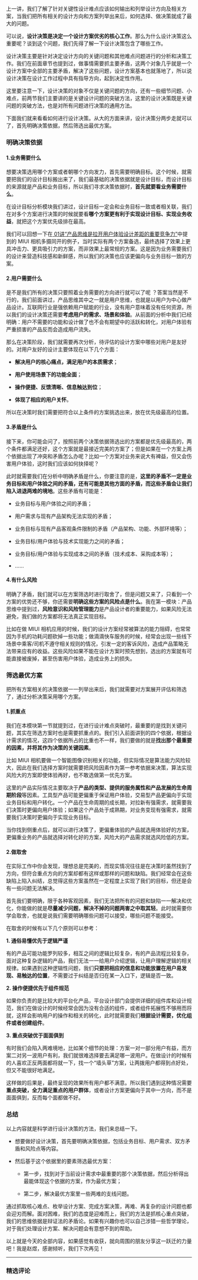 <p data-nodeid="45638">上一讲，我们了解了针对关键性设计难点应该如何输出和列举设计方向及相关方案，当我们把所有相关的设计方向和方案列举出来后，如何选择、做决策就成了最大的问题。</p>
<p data-nodeid="45639">可以说，<strong data-nodeid="45726">设计决策是决定一个设计方案优劣的核心工作</strong>。那么为什么设计决策这么重要呢？谈到这个问题，我们先得了解一下设计决策包含了哪些工作。</p>
<p data-nodeid="45640">设计决策主要是针对决定设计方向的关键问题和其他难点问题进行的分析和决策工作。我们在前面章节也提到过，做事情需要抓主要矛盾，这两个对象几乎就是一个设计方案中全部的主要矛盾，解决了这些问题，设计方案基本也就落地了，所以说设计决策在设计工作过程中具有指导方向，起到决定性作用。</p>
<p data-nodeid="45641">这里要注意一下，设计决策的对象不仅是关键问题的方向，还有一些细节问题、小难点，前两节我们主要讲的是关键设计问题的突破方法，这里的设计决策既是关键问题的突破方法，也是对所有问题进行决策的通用方法。</p>
<p data-nodeid="45642">下面我们就来看看如何进行设计决策。从大的方面来讲，设计决策分两步走就可以了，首先明确决策依据，然后筛选出最优方案。</p>
<h3 data-nodeid="45643">明确决策依据</h3>
<h4 data-nodeid="45644">1.业务需要什么</h4>
<p data-nodeid="45645">想要决策选用哪个方案或者朝哪个方向发力，首先需要明确目标。这个时候，就需要把我们的设计目标搬出来了，我们最基础的决策依据就是设计目标，而设计目标的来源就是产品和业务目标，所以我们寻求决策依据时，<strong data-nodeid="45737">首先就要看业务需要什么</strong>。</p>
<p data-nodeid="45646">在设计目标分析模块我们讲过，设计目标一定会和业务目标一致或者相关联，我们在对多个方案进行决策的时候就要看<strong data-nodeid="45743">哪个方案更有利于实现设计目标、实现业务收益</strong>，就把这个方案优先级排在最高。</p>
<p data-nodeid="45647">我们可以回想一下在<a href="https://kaiwu.lagou.com/course/courseInfo.htm?courseId=569#/detail/pc?id=5843" data-nodeid="45747"> 01讲“产品思维是拉开用户体验设计差距的重要竞争力”</a>中提到的 MIUI 相机多摄同开的例子，当时实际有两个方案备选，最终选择了效果上更具冲击力、更具吸引力的方案，而非效果上最常规的方案。这是因为业务需要我们的设计来营造科技感和新鲜感，所以我们的决策也应该更偏向与业务目标一致的方案。</p>
<h4 data-nodeid="45648">2.用户需要什么</h4>
<p data-nodeid="45649">是不是我们所有的决策只要照着业务需要的方向进行就可以了呢 ？答案当然是不行的，我们前面讲过，产品思维其中之一就是用户思维，也就是以用户为中心做产品设计。互联网行业是强依赖用户赋能的行业，没有用户意味着没有任何资源，所以我们的设计决策还需要<strong data-nodeid="45755">考虑用户的需求、场景和体验</strong>。从前面的分析中我们已经明确：用户不需要的功能和设计做了也不会有期望中的活跃和转化，对用户体验有严重损害的产品反而会造成用户流失。</p>
<p data-nodeid="45650">那么在决策阶段，我们就需要再次分析，待评估的设计方案中哪些对用户是友好的。对用户友好的设计主要体现在以下几个方面：</p>
<ul data-nodeid="45651">
<li data-nodeid="45652">
<p data-nodeid="45653"><strong data-nodeid="45761">解决用户的核心痛点，满足用户的本质需求</strong>；</p>
</li>
<li data-nodeid="45654">
<p data-nodeid="45655"><strong data-nodeid="45766">用户使用场景下的功能全面</strong>；</p>
</li>
<li data-nodeid="45656">
<p data-nodeid="45657"><strong data-nodeid="45771">操作便捷、反馈清晰、信息触达到位</strong>；</p>
</li>
<li data-nodeid="45658">
<p data-nodeid="45659"><strong data-nodeid="45776">体现了相应的用户关怀</strong>。</p>
</li>
</ul>
<p data-nodeid="45660">所以在决策时我们需要把符合以上条件的方案挑选出来，放在优先级最高的位置。</p>
<h4 data-nodeid="45661">3.矛盾是什么</h4>
<p data-nodeid="45662">接下来，你可能会问了，按照前两个决策依据筛选出的方案都是优先级最高的，两个条件都满足还好，这个方案就是最接近完美的方案了；但是如果在一个方案上两个依据出现了冲突和矛盾怎么办呢？比如一个方案对业务来说大有裨益，但又会伤害用户体验，这时我们应该如何抉择呢？</p>
<p data-nodeid="45663">此时就需要我们在分析中明确矛盾是什么，你要注意的是，<strong data-nodeid="45785">这里的矛盾不一定是业务目标和用户体验之间的矛盾，还有可能是其他方面的矛盾，而这些矛盾会让我们陷入进退两难的境地</strong>。这些矛盾有可能是：</p>
<ul data-nodeid="45664">
<li data-nodeid="45665">
<p data-nodeid="45666">业务目标与用户体验之间的矛盾；</p>
</li>
<li data-nodeid="45667">
<p data-nodeid="45668">用户需求与现有产品架构无法实现的矛盾；</p>
</li>
<li data-nodeid="45669">
<p data-nodeid="45670">业务目标与现有产品客观条件限制的矛盾（产品架构、功能、外部环境等）；</p>
</li>
<li data-nodeid="45671">
<p data-nodeid="45672">业务目标/用户体验与技术实现能力之间的矛盾；</p>
</li>
<li data-nodeid="45673">
<p data-nodeid="45674">业务目标/用户体验与实现成本之间的矛盾（技术成本、采购成本等）；</p>
</li>
<li data-nodeid="45675">
<p data-nodeid="45676">……</p>
</li>
</ul>
<h4 data-nodeid="45677">4.有什么风险</h4>
<p data-nodeid="45678">明确了矛盾，我们就可以在方案筛选时进行取舍了，但是问题又来了，只看到一个方案的优势还不够，你还需要<strong data-nodeid="45802">明确这些方案的风险点是什么</strong>。我在第一模块：产品思维中提到过，<strong data-nodeid="45803">风险意识和风险管理能力</strong>是产品设计者的重要能力，如果风险无法避免，我们做的方案都将无法真正实现目标。</p>
<p data-nodeid="45679">比如在做 MIUI 相机应用的时候，我们的设计方案经常被算法的能力阻碍，也常常因为手机的功耗问题砍掉一些功能；做滴滴快车服务的时候，经常会出现一些线下场景中乘客/司机不遵守相关规则的情况，引发一定的客诉风险，造成产品策略无法带来应有的收益。这些风险如果不能在设计方案时预先想到，选出的方案就有可能直接被废掉，甚至伤害用户体验，造成业务上的损失。</p>
<h3 data-nodeid="45680">筛选最优方案</h3>
<p data-nodeid="45681">把所有方案相关的决策依据一一列举出来后，我们就需要对方案展开评估和筛选了，通过分析决策采用哪个方案。</p>
<h4 data-nodeid="45682">1.抓重点</h4>
<p data-nodeid="45683">我们在本模块第一节就提到过，在进行设计难点突破时，最重要的是找到关键问题，其实在筛选方案时也是需要抓重点的。我们引入前面讲到的四个依据，根据设计需求的情况，这四个依据所占的比重也不一样，我们要做的就是<strong data-nodeid="45813">找出那个最重要的因素，并将其作为决策的关键因素</strong>。</p>
<p data-nodeid="45684">比如 MIUI 相机要做一个智能图像识别相关的功能，但实际情况是算法能力风险较大，因此在我们选择方案时就需要把风险因素作为第一参考依据来决策，算法实现风险大的方案即使体验再好，也不敢选做第一优先方案。</p>
<p data-nodeid="45685">这里的产品实际情况主要取决于<strong data-nodeid="45820">产品的类型、提供的服务属性和产品发展的生命周期阶段</strong>等因素。工具型产品可能更偏重于保证用户体验，交易型产品更偏向于实现业务目标和用户转化。一个产品在生命周期的成长期，对拉新有强需求，就需要我们决策时更偏向用户体验；如果这个产品处于成熟期，对业务变现有强需求，就需要我们决策时更偏向于实现业务目标。</p>
<p data-nodeid="45686">当你找到侧重点后，就可以进行决策了，更偏重体验的产品就选用体验好的方案，更偏重业务的产品就选择对转化好的方案，风险大的产品需求就选风险低的方案。</p>
<h4 data-nodeid="45687">2.做取舍</h4>
<p data-nodeid="45688">在实际工作中你会发现，理想总是完美的，而现实情况往往是在决策时虽然找到了方向，但符合重点方向的方案却都有这样或那样的问题和缺陷。我们经常会在这些缺陷上陷入纠结，总觉得这些方案虽然在一定程度上实现了我们的目标，但还是会有一些问题无法解决。</p>
<p data-nodeid="45689">首先我们要明确，限于各种客观因素，我们无法把所有的问题和缺陷一一解决和优化，你能做的就是<strong data-nodeid="45829">尽量减少问题，解决不掉的问题两害之中取其轻</strong>。此时就需要你学会取舍，也就是说我们需要明确哪些问题可以接受，哪些问题不能接受。</p>
<p data-nodeid="45690">在取舍的时候有以下几个原则可以参考：</p>
<p data-nodeid="47259" class=""><strong data-nodeid="47263">1. 通俗易懂优先于逻辑严谨</strong></p>


<p data-nodeid="45694">有的产品可能功能罗列较多，相互之间的逻辑比较复杂，有的产品流程比较复杂，面对这种复杂逻辑的产品，我们无法一一给用户介绍逻辑，让用户理解逻辑的相关规律。如果遇到这种逻辑性问题，我们<strong data-nodeid="45840">只要把相应的信息和功能放置在用户易发现、易触达的位置</strong>，不需要过于纠结是否归在某一入口下，逻辑是否一致。</p>
<p data-nodeid="48649" class=""><strong data-nodeid="48653">2. 操作便捷优先于组件规范</strong></p>



<p data-nodeid="45698">如果你负责的是比较大的平台化产品，平台设计部门会提供详细的组件库和设计规范，我们在做设计的时候经常会因为没有合适的组件，或者组件拓展性不够用而将就，这样会影响用户的操作和相关的转化，此时就需要我们<strong data-nodeid="45850">根据设计需要，优化组件或者创建组件</strong>。</p>
<p data-nodeid="50018" class="te-preview-highlight"><strong data-nodeid="50022">3. 重点突破优于面面俱到</strong></p>



<p data-nodeid="45702">有时我们会陷入两难境地，比如某个细节的处理：方案一对一部分用户有益，而方案二对另一波用户有利，我们就很难选择要去满足哪一波用户。在做设计的时候有的人喜欢正反两面都将就一下，找一个“墙头草”方案，让两拨用户都得到点好处，但又不能很好地满足。</p>
<p data-nodeid="45703">这样做的后果是，最终呈现的效果所有用户都不满意。所以我们遇到这种情况需要<strong data-nodeid="45861">重点突破，全力满足重点的用户群体</strong>，或者设计方案更偏向于其中一方向，而不是面面俱到，反而每个面都做不好。</p>
<h3 data-nodeid="45704">总结</h3>
<p data-nodeid="45705">以上内容就是科学进行设计决策的方法，我们来总结一下。</p>
<ul data-nodeid="45706">
<li data-nodeid="45707">
<p data-nodeid="45708">想要做好设计决策，首先要明确决策依据，包括业务目标、用户需求、双方矛盾和风险点等内容。</p>
</li>
<li data-nodeid="45709">
<p data-nodeid="45710">然后基于这个依据里的要素筛选最优方案：</p>
<ul data-nodeid="45711">
<li data-nodeid="45712">
<p data-nodeid="45713">第一步，找到对于当前设计需求中最重要的那个决策依据，然后分析得出最能体现这个依据的方案，作为最优方案；</p>
</li>
<li data-nodeid="45714">
<p data-nodeid="45715">第二步，解决最优方案里一些两难的支线问题。</p>
</li>
</ul>
</li>
</ul>
<p data-nodeid="45716">通过抓取核心难点、枚举设计方案、完成方案决策，再难、再复杂的设计问题也都会迎刃而解。面对困难，我们的态度是迎难而上，我们的方法是抓核心重点突破，我们的思维依据是辩证法的矛盾论。如果有兴趣你也可以自己涉猎一些哲学理论，对于我们处理设计方案、解决问题会有意想不到的帮助。</p>
<p data-nodeid="45717">以上就是今天的全部内容，如果感觉有收获，就向周围的朋友分享这一跃迁的力量吧！我是赵煜，感谢倾听，我们下次再见！</p>

---

### 精选评论


